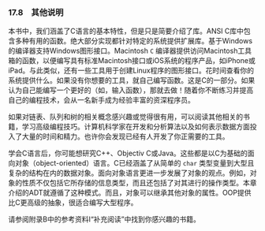 ### 17.8　其他说明

本书中，我们涵盖了C语言的基本特性，但是只是简要介绍了库。ANSI C库中包含多种有用的函数。绝大部分实现都针对特定的系统提供扩展库。基于Windows的编译器支持Windows图形接口。Macintosh  `C` 编译器提供访问Macintosh工具箱的函数，以便编写具有标准Macintosh接口或iOS系统的程序产品，如iPhone或iPad。与此类似，还有一些工具用于创建Linux程序的图形接口。花时间查看你的系统提供什么。如果没有你想要的工具，就自己编写函数。这是C的一部分。如果认为自己能编写一个更好的（如，输入函数），那就去做！随着你不断练习并提高自己的编程技术，会从一名新手成为经验丰富的资深程序员。

如果对链表、队列和树的相关概念感兴趣或觉得很有用，可以阅读其他相关的书籍，学习高级编程技巧。计算机科学家在开发和分析算法以及如何表示数据方面投入了大量的时间和精力。也许你会发现已经有人开发了你正需要的工具。

学会C语言后，你可能想研究C++、Objectiv C或Java。这些都是以C为基础的面向对象（object-oriented）语言。C已经涵盖了从简单的 `char` 类型变量到大型且复杂的结构在内的数据对象。面向对象语言更进一步发展了对象的观点。例如，对象的性质不仅包括它所存储的信息类型，而且还包括了对其进行的操作类型。本章介绍的ADT就遵循了这种模式。而且，对象可以继承其他对象的属性。OOP提供比C更高级的抽象，很适合编写大型程序。

请参阅附录B中的参考资料I“补充阅读”中找到你感兴趣的书籍。

